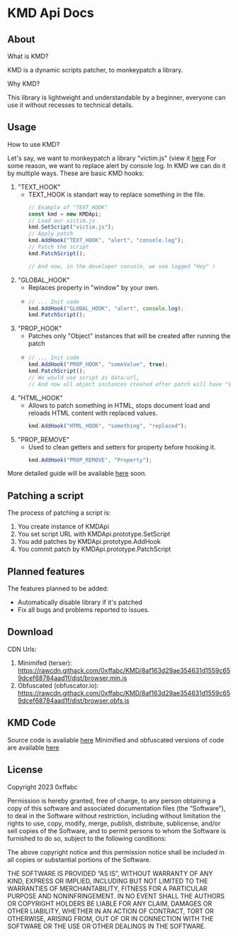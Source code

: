 # KMD Api Docs

## About
What is KMD?

KMD is a dynamic scripts patcher, to monkeypatch a library.

Why KMD?

This library is lightweight and understandable by a beginner, everyone can use it without recesses to technical details.

## Usage

How to use KMD?

Let's say, we want to monkeypatch a library "victim.js" (view it [here](<https://github.com/0xffabc/KMD/tree/main/tests/victim.js>)
For some reason, we want to replace alert by console log.
In KMD we can do it by multiple ways. These are basic KMD hooks:
1. "TEXT_HOOK"
   - TEXT_HOOK is standart way to replace something in the file.
     ```js
     // Example of "TEXT_HOOK"
     const kmd = new KMDApi;
     // Load our victim.js
     kmd.SetScript("victim.js");
     // Apply patch
     kmd.AddHook("TEXT_HOOK", "alert", "console.log");
     // Patch the script
     kmd.PatchScript();

     // And now, in the developer console, we see logged "Hey" !
     ```
2. "GLOBAL_HOOK"
   - Replaces property in "window" by your own.
   - ```js
     // ... Init code
     kmd.AddHook("GLOBAL_HOOK", "alert", console.log);
     kmd.PatchScript();
     ```
3. "PROP_HOOK"
   - Patches only "Object" instances that will be created after running the patch
   - ```js
     // ... Init code
     kmd.AddHook("PROP_HOOK", "someValue", true);
     kmd.PatchScript();
     // We would use script as data:url,
     // And now all object instances created after patch will have "someValue" property with value "true".
     ```
4. "HTML_HOOK"
   - Allows to patch something in HTML, stops document load and reloads HTML content with replaced values.
     ```js
     kmd.AddHook("HTML_HOOK", "something", "replaced");
     ```
5. "PROP_REMOVE"
   - Used to clean getters and setters for property before hooking it.
     ```js
     kmd.AddHook("PROP_REMOVE", "Property");
     ```
More detailed guide will be available [here](<methods.md>) soon.
## Patching a script
The process of patching a script is:
1. You create instance of KMDApi
2. You set script URL with KMDApi.prototype.SetScript
3. You add patches by KMDApi.prototype.AddHook
4. You commit patch by KMDApi.prototype.PatchScript
## Planned features
The features planned to be added:
- Automatically disable library if it's patched
- Fix all bugs and problems reported to issues.
## Download

CDN Urls:
1. Minimifed (terser): <https://rawcdn.githack.com/0xffabc/KMD/8af163d29ae354631d1559c659dcef68784aad1f/dist/browser.min.js>
2. Obfuscated (obfuscator.io): <https://rawcdn.githack.com/0xffabc/KMD/8af163d29ae354631d1559c659dcef68784aad1f/dist/browser.obfs.js>

## KMD Code

Source code is available [here](<https://github.com/0xffabc/KMD/blob/main/src>)
Minimified and obfuscated versions of code are available [here](<https://github.com/0xffabc/KMD/blob/main/dist>)

## License



Copyright 2023 0xffabc

Permission is hereby granted, free of charge, to any person obtaining a copy of this software and associated documentation files (the “Software”), to deal in the Software without restriction, including without limitation the rights to use, copy, modify, merge, publish, distribute, sublicense, and/or sell copies of the Software, and to permit persons to whom the Software is furnished to do so, subject to the following conditions:

The above copyright notice and this permission notice shall be included in all copies or substantial portions of the Software.

THE SOFTWARE IS PROVIDED “AS IS”, WITHOUT WARRANTY OF ANY KIND, EXPRESS OR IMPLIED, INCLUDING BUT NOT LIMITED TO THE WARRANTIES OF MERCHANTABILITY, FITNESS FOR A PARTICULAR PURPOSE AND NONINFRINGEMENT. IN NO EVENT SHALL THE AUTHORS OR COPYRIGHT HOLDERS BE LIABLE FOR ANY CLAIM, DAMAGES OR OTHER LIABILITY, WHETHER IN AN ACTION OF CONTRACT, TORT OR OTHERWISE, ARISING FROM, OUT OF OR IN CONNECTION WITH THE SOFTWARE OR THE USE OR OTHER DEALINGS IN THE SOFTWARE.
